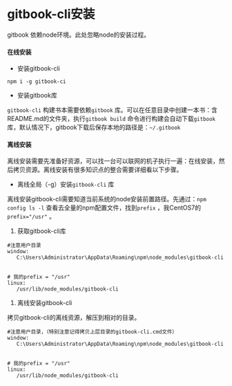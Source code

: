 # gitbook-cli安装

gitbook 依赖node环境。此处忽略node的安装过程。

#### 在线安装

* 安装gitbook-cli

```
npm i -g gitbook-ci
```

* 安装gitbook库

`gitbook-cli` 构建书本需要依赖`gitbook` 库。可以在任意目录中创建一本书：含README.md的文件夹，执行`gitbook build` 命令进行构建会自动下载`gitbook` 库，默认情况下，gitbook下载后保存本地的路径是：`~/.gitbook`

#### 离线安装

离线安装需要先准备好资源，可以找一台可以联网的机子执行一遍：在线安装，然后拷贝资源。离线安装有很多知识点的整合需要详细看以下步骤。

* 离线全局（-g）安装`gitbook-cli` 库  

离线安装gitbook-cli需要知道当前系统的node安装前置路径。先通过：`npm config ls -l` 查看去全量的npm配置文件，找到`prefix` ，我CentOS7的`prefix="/usr"` 。

1. 获取gitbook-cli库

```
#注意用户目录
window:
   C:\Users\Administrator\AppData\Roaming\npm\node_modules\gitbook-cli


# 我的prefix = "/usr"
linux:
   /usr/lib/node_modules/gitbook-cli
```

1. 离线安装gitbook-cli

拷贝gitbook-cli的离线资源，解压到相对的目录。

```
#注意用户目录，（特别注意记得拷贝上层目录的gitbook-cli.cmd文件）
window:
   C:\Users\Administrator\AppData\Roaming\npm\node_modules\gitbook-cli


# 我的prefix = "/usr"
linux:
   /usr/lib/node_modules/gitbook-cli
```



